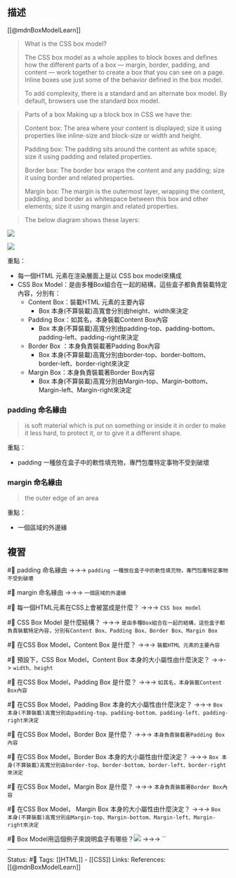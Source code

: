 ## 描述

[[@mdnBoxModelLearn]]

> What is the CSS box model?
>
> The CSS box model as a whole applies to block boxes and defines how the different parts of a box — margin, border, padding, and content — work together to create a box that you can see on a page. Inline boxes use just some of the behavior defined in the box model.
>
> To add complexity, there is a standard and an alternate box model. By default, browsers use the standard box model.


>Parts of a box
> Making up a block box in CSS we have the:
>
>Content box: The area where your content is displayed; size it using properties like inline-size and block-size or width and height.
>
> Padding box: The padding sits around the content as white space; size it using padding and related properties.
>
> Border box: The border box wraps the content and any padding; size it using border and related properties.
   > 
>Margin box: The margin is the outermost layer, wrapping the content, padding, and border as whitespace between this box and other elements; size it using margin and related properties.

> The below diagram shows these layers:

![](https://developer.mozilla.org/en-US/docs/Learn/CSS/Building_blocks/The_box_model/box-model.png)

![](https://res.cloudinary.com/dqfxgtyoi/image/upload/v1662472122/blog/css/box-model/box-model-outline_bamp7e.png)


重點：
- 每一個HTML 元素在渲染層面上是以 CSS box model來構成
- CSS Box Model：是由多種Box組合在一起的結構，這些盒子都負責裝載特定內容，分別有：
	- Content Box：裝載HTML 元素的主要內容
		- Box 本身(不算裝載)高寬會分別由height、width來決定
	- Padding Box：如其名，本身裝載Content Box內容
		- Box 本身(不算裝載)高寬分別由padding-top、padding-bottom、padding-left、padding-right來決定
	- Border Box ：本身負責裝載著Padding Box內容
		- Box 本身(不算裝載)高寬分別由border-top、border-bottom、border-left、border-right來決定
	- Margin Box：本身負責裝載著Border Box內容
		- Box 本身(不算裝載)高寬分別由Margin-top、Margin-bottom、Margin-left、Margin-right來決定





### padding 命名緣由

> is soft material which is put on something or inside it in order to make it less hard, to protect it, or to give it a different shape. 

重點：
- padding 一種放在盒子中的軟性填充物，專門包覆特定事物不受到破壞

### margin 命名緣由

> the outer edge of an area

重點：
- 一個區域的外邊緣


## 複習

#🧠 padding 命名緣由 ->->-> `padding 一種放在盒子中的軟性填充物，專門包覆特定事物不受到破壞`
<!--SR:!2024-01-30,313,250-->

#🧠 margin 命名緣由 ->->-> `一個區域的外邊緣`
<!--SR:!2023-09-05,208,230-->

#🧠 每一個HTML元素在CSS上會被當成是什麼？ ->->-> `CSS box model`
<!--SR:!2023-08-04,195,249-->


#🧠 CSS Box Model 是什麼結構？ ->->-> `是由多種Box組合在一起的結構，這些盒子都負責裝載特定內容，分別有Content Box、Padding Box、Border Box、Margin Box`
<!--SR:!2023-07-12,194,250-->

#🧠 在CSS Box Model，Content Box 是什麼？ ->->-> `裝載HTML 元素的主要內容`
<!--SR:!2023-11-19,264,250-->


#🧠 預設下，CSS Box Model，Content Box 本身的大小屬性由什麼決定？ ->->-> `width、height`
<!--SR:!2023-11-06,132,210-->


#🧠 在CSS Box Model，Padding Box 是什麼？ ->->-> `如其名，本身裝載Content Box內容`
<!--SR:!2025-02-14,545,250-->


#🧠 在CSS Box Model，Padding Box  本身的大小屬性由什麼決定？ ->->-> `Box 本身(不算裝載)高寬分別由padding-top、padding-bottom、padding-left、padding-right來決定`
<!--SR:!2024-01-31,314,250-->


#🧠 在CSS Box Model，Border Box 是什麼？ ->->-> `本身負責裝載著Padding Box內容`
<!--SR:!2025-02-07,536,250-->


#🧠 在CSS Box Model，Border Box  本身的大小屬性由什麼決定？ ->->-> `Box 本身(不算裝載)高寬分別由border-top、border-bottom、border-left、border-right來決定`
<!--SR:!2023-06-18,178,250-->

#🧠 在CSS Box Model，Margin Box 是什麼？ ->->-> `本身負責裝載著Border Box內容`
<!--SR:!2024-02-09,315,250-->


#🧠 在CSS Box Model， Margin Box  本身的大小屬性由什麼決定？ ->->-> `Box 本身(不算裝載)高寬分別由Margin-top、Margin-bottom、Margin-left、Margin-right來決定`
<!--SR:!2025-02-17,546,250-->

#🧠 Box Model用這個例子來說明盒子有哪些？![](https://res.cloudinary.com/dqfxgtyoi/image/upload/v1662475900/blog/css/box-model/box-model-question_abqeis.png) ->->-> ``
<!--SR:!2023-07-12,194,250-->



---
Status: #🌱 
Tags:
[[HTML]] - [[CSS]]
Links:
References:
[[@mdnBoxModelLearn]]